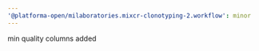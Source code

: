 ```yaml
---
'@platforma-open/milaboratories.mixcr-clonotyping-2.workflow': minor
---
```


min quality columns added
